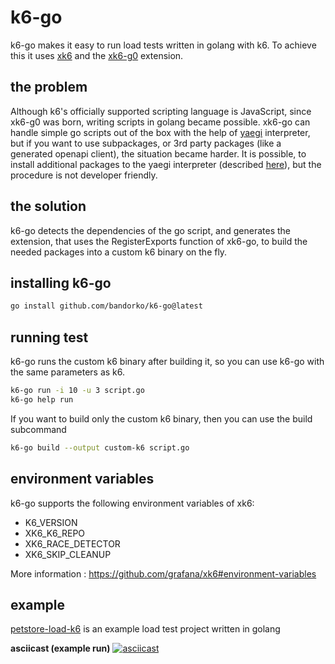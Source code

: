 # k6-go

k6-go makes it easy to run load tests written in golang with k6. To achieve this it uses [xk6](https://github.com/grafana/xk6) and the [xk6-g0](https://github.com/szkiba/xk6-g0) extension.

## the problem

Although k6's officially supported scripting language is JavaScript, since xk6-g0 was born, writing scripts in golang became possible. xk6-go can handle simple go scripts out of the box with the help of [yaegi](https://github.com/traefik/yaegi) interpreter, but if you want to use subpackages, or 3rd party packages (like a generated openapi client), the situation became harder. It is possible, to install additional packages to the yaegi interpreter (described [here](https://github.com/szkiba/xk6-g0#extending-xk6-g0)), but the procedure is not developer friendly.

## the solution

k6-go detects the dependencies of the go script, and generates the extension, that uses the RegisterExports function of xk6-go, to build the needed packages into a custom k6 binary on the fly.

## installing k6-go

```bash
go install github.com/bandorko/k6-go@latest
```

## running test

k6-go runs the custom k6 binary after building it, so you can use k6-go with the same parameters as k6.
```bash
k6-go run -i 10 -u 3 script.go
k6-go help run
```


If you want to build only the custom k6 binary, then you can use the build subcommand
```bash
k6-go build --output custom-k6 script.go
```

## environment variables

k6-go supports the following environment variables of xk6:

- K6_VERSION
- XK6_K6_REPO
- XK6_RACE_DETECTOR
- XK6_SKIP_CLEANUP

More information : https://github.com/grafana/xk6#environment-variables
## example

[petstore-load-k6](https://github.com/bandorko/petstore-load-k6) is an example load test project written in golang

**asciicast (example run)**
[![asciicast](https://asciinema.org/a/alS0Z1IRUJzp71gIzbuC1djQi.svg)](https://asciinema.org/a/alS0Z1IRUJzp71gIzbuC1djQi)